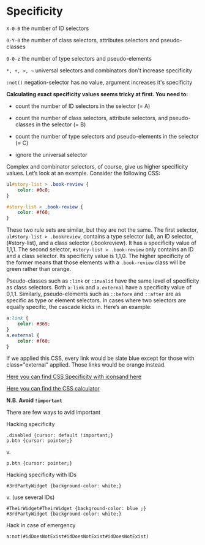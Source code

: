 # Specificity 

`X-0-0` the number of ID selectors

`0-Y-0` the number of class selectors, attributes selectors and pseudo-classes

`0-0-z` the number of type selectors and pseudo-elements

`*, +, >, ~`  universal selectors and combinators don't increase specificity 

`:not()` negation-selector has no value, argument increases it's specificity 

**Calculating exact specificity values seems tricky at first. You need to:**

* count the number of ID selectors in the selector (= A)

* count the number of class selectors, attribute selectors, and pseudo-classes in the selector (= B)

* count the number of type selectors and pseudo-elements in the selector (= C)

* ignore the universal selector

Complex and combinator selectors, of course, give us higher specificity values. Let’s look at an example. Consider the following CSS:

```css
ul#story-list > .book-review {
    color: #0c0;
}

#story-list > .book-review {
    color: #f60;
}
```

These two rule sets are similar, but they are not the same. The first selector, `ul#story-list > .bookreview`, contains a type selector (ul), an ID selector, (#story-list), and a class selector (.bookreview). It has a specificity value of 1,1,1. The second selector, `#story-list > .book-review` only contains an ID and a class selector. Its specificity value is 1,1,0. The higher specificity of the former means that those elements with a `.book-review` class will be green rather than orange.

Pseudo-classes such as `:link` or `:invalid` have the same level of specificity as class selectors. Both `a:link` and `a.external` have a specificity value of 0,1,1. Similarly, pseudo-elements such as `::before` and `::after` are as specific as type or element selectors. In cases where two selectors are equally specific, the cascade kicks in. Here’s an example:

```css
a:link {
    color: #369;
}
a.external {
    color: #f60;
}
```
If we applied this CSS, every link would be slate blue except for those with class="external" applied. Those links would be orange instead.

[Here you can find CSS Specificity with icons](http://cssspecificity.com/)[and here](http://specifishity.com/specifishity.pdf)

[Here you can find the CSS calculator](https://specificity.keegan.st/)

**N.B. Avoid `!important`**

There are few ways to avid important

Hacking specificity

```
.disabled {cursor: default !important;}
p.btn {cursor: pointer;}
```

v.

```.disabled.disabled.disabled {cursor: default;}
p.btn {cursor: pointer;}
```

Hacking specificity with IDs

```#TheirWidget {background-color: blue !important;}
#3rdPartyWidget {background-color: white;}
```

v. (use several IDs)
```
#TheirWidget#TheirWidget {background-color: blue ;}
#3rdPartyWidget {background-color: white;}
```

Hack in case of emergency

`a:not(#idDoesNotExist#idDoesNotExist#idDoesNotExist)`

